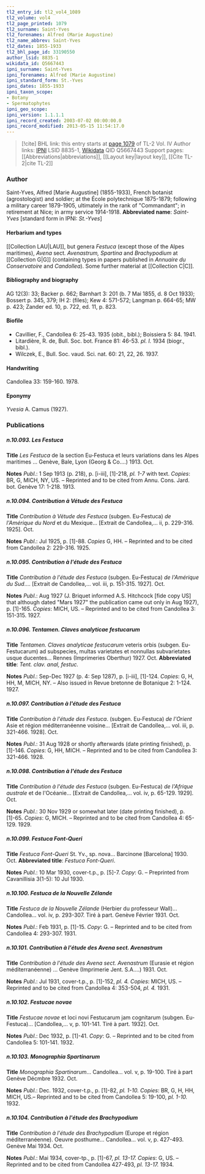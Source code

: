 ```yaml
---
tl2_entry_id: tl2_vol4_1089
tl2_volume: vol4
tl2_page_printed: 1079
tl2_surname: Saint-Yves
tl2_forenames: Alfred (Marie Augustine)
tl2_name_abbrev: Saint-Yves
tl2_dates: 1855-1933
tl2_bhl_page_id: 33190550
author_lsid: 8835-1
wikidata_id: Q5667443
ipni_surname: Saint-Yves
ipni_forenames: Alfred (Marie Augustine)
ipni_standard_form: St.-Yves
ipni_dates: 1855-1933
ipni_taxon_scope: 
- Botany
- Spermatophytes
ipni_geo_scope: 
ipni_version: 1.1.1.1
ipni_record_created: 2003-07-02 00:00:00.0
ipni_record_modified: 2013-05-15 11:54:17.0
---
```


> [!cite] BHL link: this entry starts at [page 1079](https://www.biodiversitylibrary.org/page/33190550) of TL-2 Vol. IV
> Author links: [IPNI](https://www.ipni.org/a/8835-1) LSID 8835-1, [Wikidata](https://www.wikidata.org/wiki/Q5667443) QID Q5667443
> Support pages: [[Abbreviations|abbreviations]], [[Layout key|layout key]], [[Cite TL-2|cite TL-2]]

### Author

Saint-Yves, Alfred \[Marie Augustine\] (1855-1933), French botanist (agrostologist) and soldier; at the École polytechnique 1875-1879; following a military career 1879-1905, ultimately in the rank of "Commandant"; in retirement at Nice; in army service 1914-1918. 
**Abbreviated name**: *Saint-Yves* \[standard form in IPNI: *St.-Yves*\]

#### Herbarium and types

[[Collection LAU|LAU]], but genera *Festuca* (except those of the Alpes maritimes), *Avena* sect. *Avenastrum, Spartina* and *Brachypodium* at [[Collection G|G]] (containing types in papers published in *Annuaire du Conservatoire* and *Candollea*). Some further material at [[Collection C|C]].

#### Bibliography and biography

AG 12(3): 33; Backer p. 662; Barnhart 3: 201 (b. 7 Mai 1855, d. 8 Oct 1933); Bossert p. 345, 379; IH 2: (files); Kew 4: 571-572; Langman p. 664-65; MW p. 423; Zander ed. 10, p. 722, ed. 11, p. 823.

#### Biofile

- Cavillier, F., Candollea 6: 25-43. 1935 (obit., bibl.); Boissiera 5: 84. 1941.
- Litardière, R. de, Bull. Soc. bot. France 81: 46-53. *pl. I.* 1934 (biogr., bibl.).
- Wilczek, E., Bull. Soc. vaud. Sci. nat. 60: 21, 22, 26. 1937.

#### Handwriting

Candollea 33: 159-160. 1978.

#### Eponymy

*Yvesia* A. Camus (1927).

### Publications

##### n.10.093. Les Festuca

**Title**
*Les Festuca* de la section Eu-Festuca et leurs variations dans les Alpes maritimes ... Genève, Bale, Lyon (Georg & Co....) 1913. Oct.

**Notes**
*Publ*.: 1 Sep 1913 (p. 218), p. \[i-iii\], \[1\]-218, *pl. 1-7* with text. *Copies*: BR, G, MICH, NY, US. – Reprinted and to be cited from Annu. Cons. Jard. bot. Genève 17: 1-218. 1913.

##### n.10.094. Contribution à Vétude des Festuca

**Title**
*Contribution à Vétude des Festuca* (subgen. Eu-Festuca) *de l'Amérique du Nord* et du Mexique... \[Extrait de Candollea,... ii, p. 229-316. 1925\]. Oct.

**Notes**
*Publ*.: Jul 1925, p. \[1\]-88. *Copies* G, HH. – Reprinted and to be cited from Candollea 2: 229-316. 1925.

##### n.10.095. Contribution à l'étude des Festuca

**Title**
*Contribution à l'étude des Festuca* (subgen. Eu-Festuca) *de l'Amérique du Sud*.... \[Extrait de Candollea,... vol. iii, p. 151-315. 1927\]. Oct.

**Notes**
*Publ*.: Aug 1927 (J. Briquet informed A.S. Hitchcock \[fide copy US\] that although dated "Mars 1927" the publication came out only in Aug 1927), p. \[1\]-165. *Copies*: MICH, US. – Reprinted and to be cited from Candollea 3: 151-315. 1927.

##### n.10.096. Tentamen. Claves analyticae festucarum

**Title**
*Tentamen. Claves analyticae festucarum* veteris orbis (subgen. Eu-Festucarum) ad subspecies, multas varietates et nonnullas subvarietates usque ducentes... Rennes (Imprimeries Oberthur) 1927. Oct.
**Abbreviated title**: *Tent. clav. anal, festuc.*

**Notes**
*Publ*.: Sep-Dec 1927 (p. 4: Sep 1287), p. \[i-iii\], \[1\]-124. *Copies*: G, H, HH, M, MICH, NY. – Also issued in Revue bretonne de Botanique 2: 1-124. 1927.

##### n.10.097. Contribution à l'étude des Festuca

**Title**
*Contribution à l'étude des Festuca*. (subgen. Eu-Festuca) *de l'Orient* Asie et région méditerranéenne voisine... \[Extrait de Candollea,... vol. iii, p. 321-466. 1928\]. Oct.

**Notes**
*Publ*.: 31 Aug 1928 or shortly afterwards (date printing finished), p. \[1\]-146. *Copies*: G, HH, MICH. – Reprinted and to be cited from Candollea 3: 321-466. 1928.

##### n.10.098. Contribution à l'étude des Festuca

**Title**
*Contribution à l'étude des Festuca* (subgen. Eu-Festuca) *de l'Afrique australe* et de l'Océanie... \[Extrait de Candollea,... vol. iv, p. 65-129. 1929\]. Oct.

**Notes**
*Publ*.: 30 Nov 1929 or somewhat later (date printing finished), p. \[1\]-65. *Copies*: G, MICH. – Reprinted and to be cited from Candollea 4: 65-129. 1929.

##### n.10.099. Festuca Font-Queri

**Title**
*Festuca Font-Queri* St. Yv., sp. nova... Barcinone \[Barcelona\] 1930. Oct.
**Abbreviated title**: *Festuca Font-Queri*.

**Notes**
*Publ*.: 10 Mar 1930, cover-t.p., p. \[5\]-7. *Copy*: G. – Preprinted from Cavanillisia 3(1-5): 10 Jul 1930.

##### n.10.100. Festuca de la Nouvelle Zélande

**Title**
*Festuca de la Nouvelle Zélande* (Herbier du professeur Wall)... Candollea... vol. iv, p. 293-307. Tiré à part. Genève Février 1931. Oct.

**Notes**
*Publ*.: Feb 1931, p. \[1\]-15. *Copy*: G. – Reprinted and to be cited from Candollea 4: 293-307. 1931.

##### n.10.101. Contribution à l'étude des Avena sect. Avenastrum

**Title**
*Contribution à l'étude des Avena sect. Avenastrum* (Eurasie et région méditerranéenne) ... Genève (Imprimerie Jent. S.A....) 1931. Oct.

**Notes**
*Publ*.: Jul 1931, cover-t.p., p. \[1\]-152, *pl. 4. Copies*: MICH, US. – Reprinted and to be cited from Candollea 4: 353-504, *pl. 4.* 1931.

##### n.10.102. Festucae novae

**Title**
*Festucae novae* et loci novi Festucarum jam cognitarum (subgen. Eu-Festuca)... \[Candollea,... v, p. 101-141. Tiré à part. 1932\]. Oct.

**Notes**
*Publ*.: Dec 1932, p. \[1\]-41. *Copy*: G. – Reprinted and to be cited from Candollea 5: 101-141. 1932.

##### n.10.103. Monographia Spartinarum

**Title**
*Monographia Spartinarum*... Candollea... vol. v, p. 19-100. Tiré à part Genève Décmbre 1932. Oct.

**Notes**
*Publ*.: Dec. 1932, cover-t.p., p. \[1\]-82, *pl. 1-10. Copies*: BR, G, H, HH, MICH, US.– Reprinted and to be cited from Candollea 5: 19-100, *pl. 1-10.* 1932.

##### n.10.104. Contribution à l'étude des Brachypodium

**Title**
*Contribution à l'étude des Brachypodium* (Europe et région méditerranéenne). Oeuvre posthume... Candollea... vol. v, p. 427-493. Genève Mai 1934. Oct.

**Notes**
*Publ*.: Mai 1934, cover-tp., p. \[1\]-67, *pl. 13-17. Copies*: G, US. – Reprinted and to be cited from Candollea 427-493, *pl. 13-17.* 1934.

